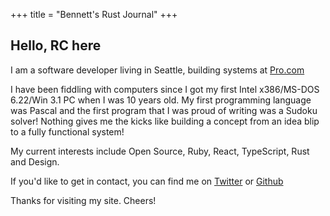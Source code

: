 +++
title = "Bennett's Rust Journal"
+++

## Hello, RC here

I am a software developer living in Seattle, building systems at [Pro.com](https://pro.com)

I have been fiddling with computers since I got my first Intel x386/MS-DOS 6.22/Win 3.1 PC when I was 10 years old. My first programming language was Pascal and the first program that I was proud of writing was a Sudoku solver! Nothing gives me the kicks like building a concept from an idea blip to a fully functional system! 

My current interests include Open Source, Ruby, React, TypeScript, Rust and Design.

If you'd like to get in contact, you can find me on [Twitter](https://twitter.com/rcdexta) or [Github](https://github.com/rcdexta)

Thanks for visiting my site. Cheers!
